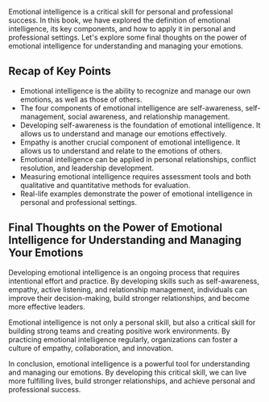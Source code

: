 
Emotional intelligence is a critical skill for personal and professional success. In this book, we have explored the definition of emotional intelligence, its key components, and how to apply it in personal and professional settings. Let's explore some final thoughts on the power of emotional intelligence for understanding and managing your emotions.

Recap of Key Points
-------------------

* Emotional intelligence is the ability to recognize and manage our own emotions, as well as those of others.
* The four components of emotional intelligence are self-awareness, self-management, social awareness, and relationship management.
* Developing self-awareness is the foundation of emotional intelligence. It allows us to understand and manage our emotions effectively.
* Empathy is another crucial component of emotional intelligence. It allows us to understand and relate to the emotions of others.
* Emotional intelligence can be applied in personal relationships, conflict resolution, and leadership development.
* Measuring emotional intelligence requires assessment tools and both qualitative and quantitative methods for evaluation.
* Real-life examples demonstrate the power of emotional intelligence in personal and professional settings.

Final Thoughts on the Power of Emotional Intelligence for Understanding and Managing Your Emotions
--------------------------------------------------------------------------------------------------

Developing emotional intelligence is an ongoing process that requires intentional effort and practice. By developing skills such as self-awareness, empathy, active listening, and relationship management, individuals can improve their decision-making, build stronger relationships, and become more effective leaders.

Emotional intelligence is not only a personal skill, but also a critical skill for building strong teams and creating positive work environments. By practicing emotional intelligence regularly, organizations can foster a culture of empathy, collaboration, and innovation.

In conclusion, emotional intelligence is a powerful tool for understanding and managing our emotions. By developing this critical skill, we can live more fulfilling lives, build stronger relationships, and achieve personal and professional success.
